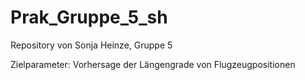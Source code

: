 # Prak_Gruppe_5_sh

Repository von Sonja Heinze, Gruppe 5 

Zielparameter: Vorhersage der Längengrade von Flugzeugpositionen